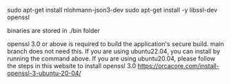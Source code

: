 sudo apt-get install nlohmann-json3-dev
sudo apt-get install -y libssl-dev openssl

binaries are stored in ./bin folder

openssl 3.0 or above is required to build the application's secure build. main branch does not need this.
If you are using ubuntu22.04, you can install by running the command above.
If you are using ubuntu20.04, please follow the steps in this website to install openssl 3.0 https://orcacore.com/install-openssl-3-ubuntu-20-04/